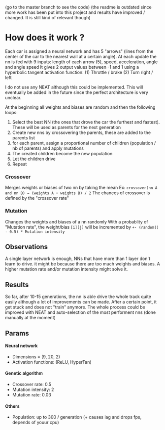 (go to the master branch to see the code)
(the readme is outdated since more work has been put into this project and results have improved / changed. It is still kind of relevant though)

# How does it work ?
Each car is assigned a neural network and has 5 "arrows" (lines from the center of the car to the nearest wall at a certain angle).
At each update the nn is fed with 9 inputs: length of each arrow (5), speed, acceleration, angle and angle speed
It gives 2 output values between -1 and 1 using a hyperbolic tangent activation function: (1) Throttle / brake (2) Turn right / left

I do not use any NEAT although this could be implemented. This will eventually be added in the future since the perfect architecture is very unclear.

At the beginning all weights and biases are random and then the following loops:
1) Select the best NN (the ones that drove the car the furthest and fastest). These will be used as parents for the next generation
2) Create new nns by crossovering the parents, these are added to the parents list
3) for each parent, assign a proportional number of children (population / nb of parents) and apply mutations
4) The created children become the new population
5) Let the children drive
6) Repeat

### Crossover
Merges weights or biases of two nn by taking the mean
Ex: `crossover(nn A and nn B) = (weights A + weights B) / 2`
The chances of crossover is defined by the "crossover rate"

### Mutation
Changes the weights and biases of a nn randomly
With a probablity of "Mutation rate", the weight/bias `[i][j]` will be incremented by `+- (random() - 0.5) * Mutation intensity`


## Observations
A single layer network is enough, NNs that have more than 1 layer don't learn to drive. it might be because there are too much weights and biases. A higher mutation rate and/or mutation intensity might solve it.

## Results
So far, after 10-15 generations, the nn is able drive the whole track quite easily although a lot of improvements can be made.
After a certain point, it get stuck and does not "train" anymore.
The whole process could be improved with NEAT and auto-selection of the most performent nns (done manually at the moment)


## Params
#### Neural network
- Dimensions = (9, 20, 2)
- Activation functions: (ReLU, HyperTan)

#### Genetic algorithm
- Crossover rate: 0.5
- Mutation intensity: 2
- Mutation rate: 0.03

#### Others
- Population: up to 300 / generation (+ causes lag and drops fps, depends of youur cpu)

